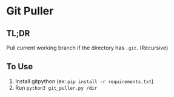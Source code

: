 # Git Puller

## TL;DR

Pull current working branch if the directory has `.git`. (Recursive)

## To Use

1. Install gitpython (ex: `pip install -r requirements.txt`)
1. Run `python3 git_puller.py /dir`
